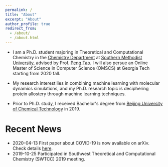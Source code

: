 ```yaml
---
permalink: /
title: "About"
excerpt: "About"
author_profile: true
redirect_from: 
  - /about/
  - /about.html
---
```


* I am a Ph.D. student majoring in Theoretical and Computational Chemistry in the [Chemistry Department](https://www.smu.edu/chemistry) at [Southern Methodist University](https://www.smu.edu), advised by Prof. [Peng Tao](http://faculty.smu.edu/ptao/). I will also persue an Online Master of Science in Computer Science (OMSCS) at Georgia Tech starting from 2020 fall. 

* My research interest lies in combining machine learning with molecular dynamics simulations, and my Ph.D. research topic is deciphering protein allostery through machine learning techniques.

* Prior to Ph.D. study, I received Bachelor's degree from [Beijing University of Chemical Technology](http://english.buct.edu.cn) in 2019.


# Recent News
* 2020-04-13 First paper about COVID-19 is now available on arXiv. Check details [here](https://arxiv.org/abs/2004.05256). 
* 2019-10-25 Participated in Southwest Theoretical and Computational Chemistry (SWTCC) 2019 meeting. 

